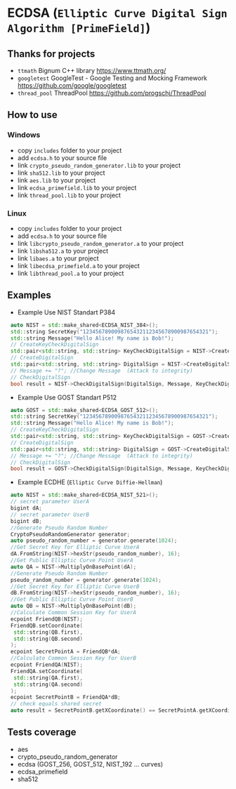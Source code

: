 # ECDSA (```Elliptic Curve Digital Sign Algorithm [PrimeField]```)

## Thanks for projects

+ ```ttmath``` Bignum C++ library https://www.ttmath.org/
+ ```googletest``` GoogleTest - Google Testing and Mocking Framework https://github.com/google/googletest
+ ```thread_pool``` ThreadPool https://github.com/progschj/ThreadPool


## How to use

### Windows

+ copy ```includes``` folder to your project
+ add ```ecdsa.h``` to your source file
+ link ```crypto_pseudo_random_generator.lib``` to your project
+ link ```sha512.lib``` to your project
+ link ```aes.lib``` to your project
+ link ```ecdsa_primefield.lib``` to your project
+ link ```thread_pool.lib``` to your project

### Linux

+ copy ```includes``` folder to your project
+ add ```ecdsa.h``` to your source file
+ link ```libcrypto_pseudo_random_generator.a``` to your project
+ link ```libsha512.a``` to your project
+ link ```libaes.a``` to your project
+ link ```libecdsa_primefield.a``` to your project
+ link ```libthread_pool.a``` to your project

## Examples

+ Example Use NIST Standart P384

```C++
 auto NIST = std::make_shared<ECDSA_NIST_384>();
 std::string SecretKey("1234567890098765432112345678900987654321");
 std::string Message("Hello Alice! My name is Bob!");
 // CreateKeyCheckDigitalSign
 std::pair<std::string, std::string> KeyCheckDigitalSign = NIST->CreateKeyCheckDigitalSign(SecretKey);
 // CreateDigitalSign
 std::pair<std::string, std::string> DigitalSign = NIST->CreateDigitalSign(SecretKey, Message);
 // Message += "?"; //Change Message  (Attack to integrity)
 // CheckDigitalSign
 bool result = NIST->CheckDigitalSign(DigitalSign, Message, KeyCheckDigitalSign);
```

+ Example Use GOST Standart P512

```C++
 auto GOST = std::make_shared<ECDSA_GOST_512>();
 std::string SecretKey("1234567890098765432112345678900987654321");
 std::string Message("Hello Alice! My name is Bob!");
 // CreateKeyCheckDigitalSign
 std::pair<std::string, std::string> KeyCheckDigitalSign = GOST->CreateKeyCheckDigitalSign(SecretKey);
 // CreateDigitalSign
 std::pair<std::string, std::string> DigitalSign = GOST->CreateDigitalSign(SecretKey, Message);
 // Message += "?"; //Change Message  (Attack to integrity)
 // CheckDigitalSign
 bool result = GOST->CheckDigitalSign(DigitalSign, Message, KeyCheckDigitalSign);
```

+ Example ECDHE (```Elliptic Curve Diffie-Hellman```)

```C++
 auto NIST = std::make_shared<ECDSA_NIST_521>();
 // secret parameter UserA
 bigint dA;
 // secret parameter UserB
 bigint dB;
 //Generate Pseudo Random Number
 CryptoPseudoRandomGenerator generator;
 auto pseudo_random_number = generator.generate(1024);
 //Get Secret Key for Elliptic Curve UserA
 dA.FromString(NIST->hexStr(pseudo_random_number), 16);
 //Get Public Elliptic Curve Point UserA
 auto QA = NIST->MultiplyOnBasePoint(dA);
 //Generate Pseudo Random Number
 pseudo_random_number = generator.generate(1024);
 //Get Secret Key for Elliptic Curve UserB
 dB.FromString(NIST->hexStr(pseudo_random_number), 16);
 //Get Public Elliptic Curve Point UserB
 auto QB = NIST->MultiplyOnBasePoint(dB);
 //Calculate Common Session Key for UserA
 ecpoint FriendQB(NIST);
 FriendQB.setCoordinate(
  std::string(QB.first),
  std::string(QB.second)
 );
 ecpoint SecretPointA = FriendQB*dA;
 //Calculate Common Session Key for UserB
 ecpoint FriendQA(NIST);
 FriendQA.setCoordinate(
  std::string(QA.first),
  std::string(QA.second)
 );
 ecpoint SecretPointB = FriendQA*dB;
 // check equals shared secret
 auto result = SecretPointB.getXCoordinate() == SecretPointA.getXCoordinate() ? true : false;
```

## Tests coverage

+ aes
+ crypto_pseudo_random_generator
+ ecdsa (GOST_256, GOST_512, NIST_192 ... curves)
+ ecdsa_primefield
+ sha512
